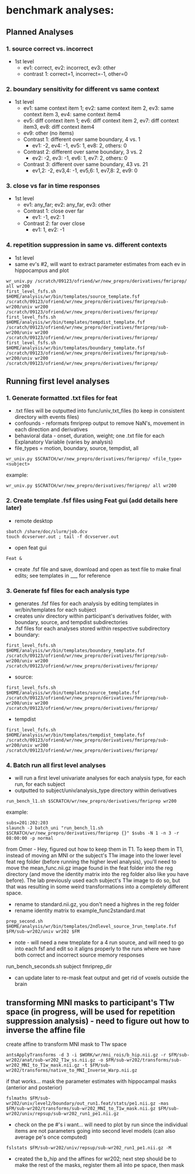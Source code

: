 # benchmark analyses:
## Planned Analyses
### 1. source correct vs. incorrect
* 1st level
  *  ev1: correct, ev2: incorrect, ev3: other
  *  contrast 1: correct=1, incorrect=-1, other=0

### 2. boundary sensitivity for different vs same context
* 1st level
  * ev1: same context item 1; ev2: same context item 2, ev3: same context item 3, ev4: same context item4
  * ev5: diff context item 1; ev6: diff context item 2, ev7: diff context item3, ev8: diff context item4
  * ev9: other (no items)
  * Contrast 1: different over same boundary, 4 vs. 1
    * ev1: -2, ev4: -1, ev5: 1, ev8: 2, others: 0
  * Contrast 2: different over same boundary, 3 vs. 2
    * ev2: -2, ev3: -1, ev6: 1, ev7: 2, others: 0
  * Contrast 3: different over same boundary, 43 vs. 21
    * ev1,2: -2, ev3,4: -1, ev5,6: 1, ev7,8: 2, ev9: 0
   
### 3. close vs far in time responses
* 1st level
  * ev1: any_far; ev2: any_far, ev3: other
  * Contrast 1:  close over far
    * ev1: -1, ev2: 1
  * Contrast 2: far over close
    * ev1: 1, ev2: -1

### 4. repetition suppression in same vs. different contexts
* 1st level
 * same ev's #2, will want to extract parameter estimates from each ev in hippocampus and plot

```
wr_univ.py /scratch/09123/ofriend/wr/new_prepro/derivatives/fmriprep/ all wr200
first_level_fsfs.sh $HOME/analysis/wr/bin/templates/source_template.fsf /scratch/09123/ofriend/wr/new_prepro/derivatives/fmriprep/sub-wr200/univ wr200 /scratch/09123/ofriend/wr/new_prepro/derivatives/fmriprep/
first_level_fsfs.sh $HOME/analysis/wr/bin/templates/tempdist_template.fsf /scratch/09123/ofriend/wr/new_prepro/derivatives/fmriprep/sub-wr200/univ wr200 /scratch/09123/ofriend/wr/new_prepro/derivatives/fmriprep/
first_level_fsfs.sh $HOME/analysis/wr/bin/templates/boundary_template.fsf /scratch/09123/ofriend/wr/new_prepro/derivatives/fmriprep/sub-wr200/univ wr200 /scratch/09123/ofriend/wr/new_prepro/derivatives/fmriprep/
```
## Running first level analyses
### 1. Generate formatted .txt files for feat
 * .txt files will be outputted into func/univ_txt_files (to keep in consistent directory with events files)
 * confounds - reformats fmriprep output to remove NaN's, movement in each direction and derivatives
 * behavioral data - onset, duration, weight; one .txt file for each Explanatory Variable (varies by analysis)
  * file_types = motion, boundary, source, tempdist, all 
```
wr_univ.py $SCRATCH/wr/new_prepro/derivatives/fmriprep/ <file_type> <subject>
```
example:
```
wr_univ.py $SCRATCH/wr/new_prepro/derivatives/fmriprep/ all wr200
```
### 2. Create template .fsf files using Feat gui (add details here later)
* remote desktop
```
sbatch /share/doc/slurm/job.dcv
touch dcvserver.out ; tail -f dcvserver.out
```
* open feat gui
```
Feat &
```
* create .fsf file and save, download and open as text file to make final edits; see templates in ___ for reference
  
### 3. Generate fsf files for each analysis type
* generates .fsf files for each analysis by editing templates in wr/bin/templates for each subject
* creates univ directory within participant's derivatives folder, with boundary, source, and tempdist subdirectories
 * .fsf files for each analyses stored within respective subdirectory
* boundary:
```
first_level_fsfs.sh $HOME/analysis/wr/bin/templates/boundary_template.fsf /scratch/09123/ofriend/wr/new_prepro/derivatives/fmriprep/sub-wr200/univ wr200 /scratch/09123/ofriend/wr/new_prepro/derivatives/fmriprep/
```
* source:
```
first_level_fsfs.sh $HOME/analysis/wr/bin/templates/source_template.fsf /scratch/09123/ofriend/wr/new_prepro/derivatives/fmriprep/sub-wr200/univ wr200 /scratch/09123/ofriend/wr/new_prepro/derivatives/fmriprep/
```
* tempdist
```
first_level_fsfs.sh $HOME/analysis/wr/bin/templates/tempdist_template.fsf /scratch/09123/ofriend/wr/new_prepro/derivatives/fmriprep/sub-wr200/univ wr200 /scratch/09123/ofriend/wr/new_prepro/derivatives/fmriprep/
```

### 4. Batch run all first level analyses
* will run a first level univariate analyses for each analysis type, for each run, for each subject
* outputted to subject/univ/analysis_type directory within derivatives
```
run_bench_l1.sh $SCRATCH/wr/new_prepro/derivatives/fmriprep wr200
```
example:
```
subs=201:202:203
slaunch -J batch_uni "run_bench_l1.sh $SCRATCH/wr/new_prepro/derivatives/fmriprep {}" $subs -N 1 -n 3 -r 08:00:00 -p normal
```


from Omer - 
Hey, figured out how to keep them in T1. To keep them in T1, instead of moving an MNI or the subject's T1w image into the lower level feat reg folder (before running the higher level analysis), you'll need to move the mean_func.nii.gz image found in the feat folder into the reg directory (and move the identity matrix into the reg folder also like you have before). The lab previously used each subject's T1w image to do so, but that was resulting in some weird transformations into a completely different space.
* rename to standard.nii.gz, you don't need a highres in the reg folder
* rename identity matrix to example_func2standard.mat

```
prep_second.sh $HOME/analysis/wr/bin/templates/2ndlevel_source_3run_template.fsf $FM/sub-wr202/univ wr202 $FM
```
* note - will need a new tmeplate for a 4 run source, and will need to go into each fsf and edit so it aligns properly to the runs where we have both correct and incorrect source memory responses


run_bench_seconds.sh subject fmriprep_dir
* can update later to re-mask feat output and get rid of voxels outside the brain


## transforming MNI masks to participant's T1w space (in progress, will be used for repetition suppression analysis) - need to figure out how to inverse the affine file
create affine to transform MNI mask to T1w space
```
antsApplyTransforms -d 3 -i $WORK/wr/mni_rois/b_hip.nii.gz -r $FM/sub-wr202/anat/sub-wr202_T1w_ss.nii.gz -o $FM/sub-wr202/transforms/sub-wr202_MNI_to_T1w_mask.nii.gz -t $FM/sub-wr202/transforms/native_to_MNI_Inverse_Warp.nii.gz
```
if that works... mask the parameter estimates with hippocampal masks (anterior and posterior)
```
fslmaths $FM/sub-wr202/univ/level2/boundary/out_run1.feat/stats/pe1.nii.gz -mas $FM/sub-wr202/transforms/sub-wr202_MNI_to_T1w_mask.nii.gz $FM/sub-wr202/univ/repsup/sub-wr202_run1_pe1.nii.gz
```
* check on the pe #'s i want... will need to plot by run since the individual items are not parameters going into second level models (can also average pe's once computed)

```
fslstats $FM/sub-wr202/univ/repsup/sub-wr202_run1_pe1.nii.gz -M
```


* created the b_hip and the affines for wr202; next step should be to make the rest of the masks, register them all into pe space, then mask
